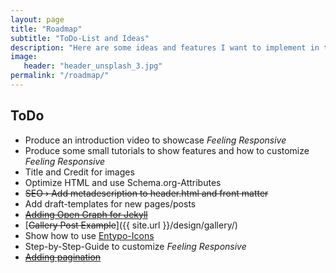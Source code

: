 ```yaml
---
layout: page
title: "Roadmap"
subtitle: "ToDo-List and Ideas"
description: "Here are some ideas and features I want to implement in the future."
image:
   header: "header_unsplash_3.jpg"
permalink: "/roadmap/"
---
```


## ToDo

* Produce an introduction video to showcase *Feeling Responsive*
* Produce some small tutorials to show features and how to customize *Feeling Responsive*
* Title and Credit for images
* Optimize HTML and use Schema.org-Attributes
* <s>SEO › Add metadescription to header.html and front matter</s>
* Add draft-templates for new pages/posts
* [<s>Adding Open Graph for Jekyll</s>](https://gist.github.com/pathawks/1406355)
* [<s>Gallery Post Example</s>]({{ site.url }}/design/gallery/)
* Show how to use [Entypo-Icons](http://entypo.com)
* Step-by-Step-Guide to customize *Feeling Responsive*
* [<s>Adding pagination</s>](http://jekyllrb.com/docs/pagination/)
